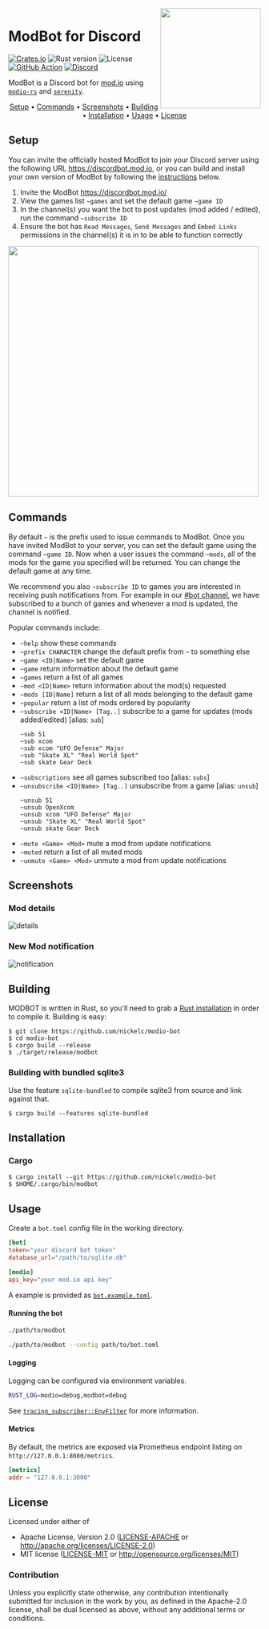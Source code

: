 <img src="https://raw.githubusercontent.com/nickelc/modio-bot/master/logo.png" width="200" align="right"/>

# ModBot for Discord
[![Crates.io][crates-badge]][crates-url]
![Rust version][rust-version]
![License][license-badge]
[![GitHub Action][gha-badge]][gha-url]
[![Discord][discord-badge]][discord]

ModBot is a Discord bot for [mod.io] using [`modio-rs`] and [`serenity`].

<p align="center">
    <a href="#setup">Setup</a> •
    <a href="#commands">Commands</a> •
    <a href="#screenshots">Screenshots</a> •
    <a href="#building">Building</a> •
    <a href="#installation">Installation</a> •
    <a href="#usage">Usage</a> •
    <a href="#license">License</a>
</p>

## Setup

You can invite the officially hosted ModBot to join your Discord server using the
following URL https://discordbot.mod.io, or you can build and install your
own version of ModBot by following the [instructions](#building) below.

 1. Invite the ModBot https://discordbot.mod.io/
 2. View the games list `~games` and set the default game `~game ID`
 3. In the channel(s) you want the bot to post updates (mod added / edited), run the command `~subscribe ID`
 4. Ensure the bot has `Read Messages`, `Send Messages` and `Embed Links` permissions in the channel(s) it is in to be able to function correctly

<img src="https://user-images.githubusercontent.com/2128532/118098374-1adc0e80-b3d4-11eb-808a-4024b7e79d9b.png" width="500"/>

## Commands

By default `~` is the prefix used to issue commands to ModBot. Once you have invited ModBot to your server, you can set the default game using the command `~game ID`. Now when a user issues the command `~mods`, all of the mods for the game you specified will be returned. You can change the default game at any time.

We recommend you also `~subscribe ID` to games you are interested in receiving push notifications from. For example in our [#bot channel][modio-bot-channel], we have subscribed to a bunch of games and whenever a mod is updated, the channel is notified.

Popular commands include:

 * `~help` show these commands
 * `~prefix CHARACTER` change the default prefix from `~` to something else
 * `~game <ID|Name>` set the default game
 * `~game` return information about the default game
 * `~games` return a list of all games
 * `~mod <ID|Name>` return information about the mod(s) requested
 * `~mods [ID|Name]` return a list of all mods belonging to the default game
 * `~popular` return a list of mods ordered by popularity
 * `~subscribe <ID|Name> [Tag..]` subscribe to a game for updates (mods added/edited) \[alias: `sub`\]
   ```
   ~sub 51
   ~sub xcom
   ~sub xcom "UFO Defense" Major
   ~sub "Skate XL" "Real World Spot"
   ~sub skate Gear Deck
   ```
 * `~subscriptions` see all games subscribed too \[alias: `subs`\]
 * `~unsubscribe <ID|Name> [Tag..]` unsubscribe from a game \[alias: `unsub`\]
   ```
   ~unsub 51
   ~unsub OpenXcom
   ~unsub xcom "UFO Defense" Major
   ~unsub "Skate XL" "Real World Spot"
   ~unsub skate Gear Deck
   ```
 * `~mute <Game> <Mod>` mute a mod from update notifications
 * `~muted` return a list of all muted mods
 * `~unmute <Game> <Mod>` unmute a mod from update notifications

## Screenshots

### Mod details
![details](https://user-images.githubusercontent.com/2128532/98248314-0de9e880-1f75-11eb-8598-add24e232cea.png)

### New Mod notification
![notification](https://user-images.githubusercontent.com/2128532/98248318-0e827f00-1f75-11eb-89d5-a55174d9fed5.png)

## Building

MODBOT is written in Rust, so you'll need to grab a [Rust installation][rust-lang] in order to compile it.
Building is easy:

```
$ git clone https://github.com/nickelc/modio-bot
$ cd modio-bot
$ cargo build --release
$ ./target/release/modbot
```

### Building with bundled sqlite3

Use the feature `sqlite-bundled` to compile sqlite3 from source and link against that.

```
$ cargo build --features sqlite-bundled
```

## Installation

### Cargo

```
$ cargo install --git https://github.com/nickelc/modio-bot
$ $HOME/.cargo/bin/modbot
```

## Usage

Create a `bot.toml` config file in the working directory.

```toml
[bot]
token="your discord bot token"
database_url="/path/to/sqlite.db"

[modio]
api_key="your mod.io api key"
```

A example is provided as [`bot.example.toml`](bot.example.toml).

#### Running the bot
```bash
./path/to/modbot

./path/to/modbot --config path/to/bot.toml
```

#### Logging

Logging can be configured via environment variables.

```bash
RUST_LOG=modio=debug,modbot=debug
```

See [`tracing_subscriber::EnvFilter`] for more information.

#### Metrics

By default, the metrics are exposed via Prometheus endpoint listing on `http://127.0.0.1:8080/metrics`.

```toml
[metrics]
addr = "127.0.0.1:3000"
```

## License

Licensed under either of

- Apache License, Version 2.0 ([LICENSE-APACHE](LICENSE-APACHE) or http://apache.org/licenses/LICENSE-2.0)
- MIT license ([LICENSE-MIT](LICENSE-MIT) or http://opensource.org/licenses/MIT)

### Contribution

Unless you explicitly state otherwise, any contribution intentionally submitted for inclusion in the work by you,
as defined in the Apache-2.0 license, shall be dual licensed as above, without any additional terms or conditions.


[crates-badge]: https://img.shields.io/crates/v/modbot.svg
[crates-url]: https://crates.io/crates/modbot
[rust-version]: https://img.shields.io/badge/rust-1.46%2B-lightgrey.svg?logo=rust
[gha-badge]: https://github.com/nickelc/modio-bot/workflows/CI/badge.svg
[gha-url]: https://github.com/nickelc/modio-bot/actions?query=workflow%3ACI
[license-badge]: https://img.shields.io/badge/license-MIT%2FApache--2.0-blue.svg
[discord]: https://discord.gg/XNX9665
[discord-badge]: https://img.shields.io/discord/541627648112066581.svg?label=support&logo=discord&color=7289DA&labelColor=2C2F33
[bot-invite-badge]: https://img.shields.io/static/v1.svg?label=%20&logo=discord&message=Invite%20ModBot&color=7289DA&labelColor=2C2F33
[bot-invite-url]: https://discordbot.mod.io
[modio-bot-channel]: https://discord.gg/QR7DGD7
[mod.io]: https://mod.io
[`modio-rs`]: https://github.com/nickelc/modio-rs
[`serenity`]: https://github.com/serenity-rs/serenity
[`tracing_subscriber::EnvFilter`]: https://docs.rs/tracing-subscriber/0.2/?search=EnvFilter
[rust-lang]: https://www.rust-lang.org
